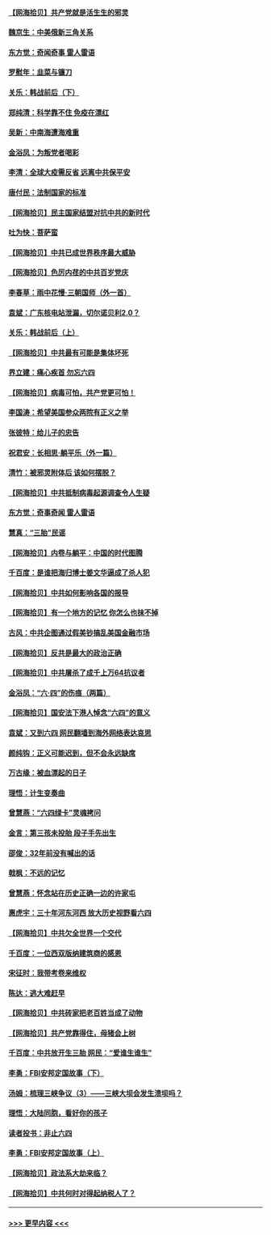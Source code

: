 #### [【网海拾贝】共产党就是活生生的邪灵](../pages/nsc993/n13036627.md?t=06222101) 
#### [魏京生：中美俄新三角关系](../pages/nsc993/n13035986.md?t=06222101) 
#### [东方觉：奇闻奇事 雷人雷语](../pages/nsc993/n13035878.md?t=06222101) 
#### [罗慰年：韭菜与镰刀](../pages/nsc993/n13034374.md?t=06222101) 
#### [关乐：韩战前后（下）](../pages/nsc993/n13034113.md?t=06222101) 
#### [郑纯清：科学靠不住 免疫在漂红](../pages/nsc993/n13034093.md?t=06222101) 
#### [吴新：中南海遭海难重](../pages/nsc993/n13034084.md?t=06222101) 
#### [金浴凤：为叛党者喝彩](../pages/nsc993/n13034058.md?t=06222101) 
#### [李清：全球大疫需反省 远离中共保平安](../pages/nsc993/n13033784.md?t=06222101) 
#### [唐付民：法制国家的标准](../pages/nsc993/n13032944.md?t=06222101) 
#### [【网海拾贝】民主国家结盟对抗中共的新时代](../pages/nsc993/n13031717.md?t=06222101) 
#### [吐为快：菩萨蛮](../pages/nsc993/n13030033.md?t=06222101) 
#### [【网海拾贝】中共已成世界秩序最大威胁](../pages/nsc993/n13028138.md?t=06222101) 
#### [【网海拾贝】色厉内荏的中共百岁党庆](../pages/nsc993/n13025582.md?t=06222101) 
#### [李春草：雨中花慢‧三朝国师（外一首）](../pages/nsc993/n13025567.md?t=06222101) 
#### [袁斌：广东核电站泄漏，切尔诺贝利2.0？](../pages/nsc993/n13025475.md?t=06222101) 
#### [关乐：韩战前后（上）](../pages/nsc993/n13025387.md?t=06222101) 
#### [【网海拾贝】中共最有可能是集体坏死](../pages/nsc993/n13023101.md?t=06222101) 
#### [界立建：痛心疾首 勿忘六四](../pages/nsc993/n13022339.md?t=06222101) 
#### [【网海拾贝】病毒可怕，共产党更可怕！](../pages/nsc993/n13020728.md?t=06222101) 
#### [李国涛：希望美国参众两院有正义之举](../pages/nsc993/n13020674.md?t=06222101) 
#### [张彼特：给儿子的忠告](../pages/nsc993/n13018934.md?t=06222101) 
#### [祝君安：长相思‧躺平乐（外一篇）](../pages/nsc993/n13018923.md?t=06222101) 
#### [清竹：被邪灵附体后 该如何摆脱？](../pages/nsc993/n13018877.md?t=06222101) 
#### [【网海拾贝】中共抵制病毒起源调查令人生疑](../pages/nsc993/n13017785.md?t=06222101) 
#### [东方觉：奇事奇闻 雷人雷语](../pages/nsc993/n13017577.md?t=06222101) 
#### [慧真：“三胎”民谣](../pages/nsc993/n13017394.md?t=06222101) 
#### [【网海拾贝】内卷与躺平：中国的时代图腾](../pages/nsc993/n13016128.md?t=06222101) 
#### [千百度：是谁把海归博士姜文华逼成了杀人犯](../pages/nsc993/n13015218.md?t=06222101) 
#### [【网海拾贝】中共如何影响各国的报导](../pages/nsc993/n13012599.md?t=06222101) 
#### [【网海拾贝】有一个地方的记忆 你怎么也抹不掉](../pages/nsc993/n13009802.md?t=06222101) 
#### [古风：中共企图通过假美钞搞乱美国金融市场](../pages/nsc993/n13009626.md?t=06222101) 
#### [【网海拾贝】反共是最大的政治正确](../pages/nsc993/n13007051.md?t=06222101) 
#### [【网海拾贝】中共屠杀了成千上万64抗议者](../pages/nsc993/n13002713.md?t=06222101) 
#### [金浴凤：“六·四”的伤痕（两篇）](../pages/nsc993/n13001719.md?t=06222101) 
#### [【网海拾贝】国安法下港人悼念“六四”的意义](../pages/nsc993/n13001039.md?t=06222101) 
#### [袁斌：又到六四 网民翻墙到海外网络表达哀思](../pages/nsc993/n13000995.md?t=06222101) 
#### [颜纯钩：正义可能迟到，但不会永远缺席](../pages/nsc993/n13000920.md?t=06222101) 
#### [万古缘：被血漂起的日子](../pages/nsc993/n13000914.md?t=06222101) 
#### [理悟：计生变奏曲](../pages/nsc993/n13000414.md?t=06222101) 
#### [曾慧燕：“六四绿卡”灵魂拷问](../pages/nsc993/n13000277.md?t=06222101) 
#### [金言：第三孩未投胎 段子手先出生](../pages/nsc993/n13000215.md?t=06222101) 
#### [邵俊：32年前没有喊出的话](../pages/nsc993/n13000181.md?t=06222101) 
#### [戟枫：不远的记忆](../pages/nsc993/n13000121.md?t=06222101) 
#### [曾慧燕：怀念站在历史正确一边的许家屯](../pages/nsc993/n13000073.md?t=06222101) 
#### [惠虎宇：三十年河东河西 放大历史视野看六四](../pages/nsc993/n13000018.md?t=06222101) 
#### [【网海拾贝】中共欠全世界一个交代](../pages/nsc993/n12998706.md?t=06222101) 
#### [千百度：一位西双版纳建筑商的感恩](../pages/nsc993/n12998487.md?t=06222101) 
#### [宋征时：我带考卷来维权](../pages/nsc993/n12994088.md?t=06222101) 
#### [陈达：逃大难赶早](../pages/nsc993/n12993569.md?t=06222101) 
#### [【网海拾贝】中共砖家把老百姓当成了动物](../pages/nsc993/n12993483.md?t=06222101) 
#### [【网海拾贝】共产党靠得住，母猪会上树](../pages/nsc993/n12990730.md?t=06222101) 
#### [千百度：中共放开生三胎 网民：“爱谁生谁生”](../pages/nsc993/n12990644.md?t=06222101) 
#### [李勇：FBI安邦定国故事（下）](../pages/nsc993/n12987854.md?t=06222101) 
#### [汤姆：梳理三峡争议（3）——三峡大坝会发生溃坝吗？](../pages/nsc993/n12989806.md?t=06222101) 
#### [理悟：大陆同胞，看好你的孩子](../pages/nsc993/n12989778.md?t=06222101) 
#### [读者投书：非止六四](../pages/nsc993/n12989673.md?t=06222101) 
#### [李勇：FBI安邦定国故事（上）](../pages/nsc993/n12987749.md?t=06222101) 
#### [【网海拾贝】政法系大劫来临？](../pages/nsc993/n12987596.md?t=06222101) 
#### [【网海拾贝】中共何时对得起纳税人了？](../pages/nsc993/n12985578.md?t=06222101) 

----
#### [ >>> 更早内容 <<< ](../indexes/nsc993-earlier.md)
